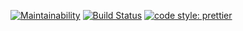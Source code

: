 [![Maintainability](https://api.codeclimate.com/v1/badges/749cb9307cbfce11750d/maintainability)](https://codeclimate.com/github/jnk-hub/project-lvl1-s304/maintainability)
[![Build Status](https://travis-ci.org/jnk-hub/project-lvl1-s304.svg?branch=master)](https://travis-ci.org/jnk-hub/project-lvl1-s304)
[![code style: prettier](https://img.shields.io/badge/code_style-prettier-ff69b4.svg?style=flat-square)](https://github.com/prettier/prettier)
